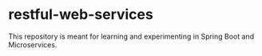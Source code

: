 # restful-web-services
This repository is meant for learning and experimenting in Spring Boot and
Microservices.
